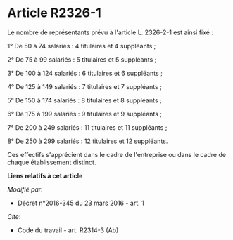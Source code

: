 # Article R2326-1

Le nombre de représentants prévu à l'article L. 2326-2-1 est ainsi fixé : 

1° De 50 à 74 salariés : 4 titulaires et 4 suppléants ; 

2° De 75 à 99 salariés : 5 titulaires et 5 suppléants ; 

3° De 100 à 124 salariés : 6 titulaires et 6 suppléants ; 

4° De 125 à 149 salariés : 7 titulaires et 7 suppléants ; 

5° De 150 à 174 salariés : 8 titulaires et 8 suppléants ; 

6° De 175 à 199 salariés : 9 titulaires et 9 suppléants ; 

7° De 200 à 249 salariés : 11 titulaires et 11 suppléants ; 

8° De 250 à 299 salariés : 12 titulaires et 12 suppléants. 

Ces effectifs s'apprécient dans le cadre de l'entreprise ou dans le cadre de chaque établissement distinct.

**Liens relatifs à cet article**

_Modifié par_:

  - Décret n°2016-345 du 23 mars 2016 - art. 1

_Cite_:

  - Code du travail - art. R2314-3 (Ab)
